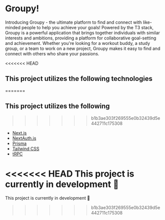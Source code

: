 # Groupy!

Introducing Groupy - the ultimate platform to find and connect with like-minded people to help you achieve your goals! Powered by the T3 stack, Groupy is a powerful application that brings together individuals with similar interests and ambitions, providing a platform for collaborative goal-setting and achievement. Whether you're looking for a workout buddy, a study group, or a team to work on a new project, Groupy makes it easy to find and connect with others who share your passions. 

<<<<<<< HEAD
## This project utilizes the following technologies
=======
## This project utilizes the following
>>>>>>> b1b3ae303f269555e0b32439d5e442711c175308

- [Next.js](https://nextjs.org)
- [NextAuth.js](https://next-auth.js.org)
- [Prisma](https://prisma.io)
- [Tailwind CSS](https://tailwindcss.com)
- [tRPC](https://trpc.io)

<<<<<<< HEAD
This project is currently in development :rocket:
=======
This project is currently in development :rocket:
>>>>>>> b1b3ae303f269555e0b32439d5e442711c175308
